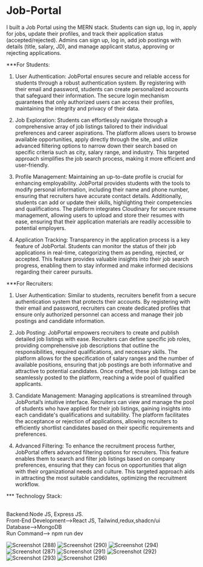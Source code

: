 # Job-Portal
I built a Job Portal using the MERN stack. Students can sign up, log in, apply for jobs, update their profiles, and track their application status (accepted/rejected). Admins can sign up, log in, add job postings with details (title, salary, JD), and manage applicant status, approving or rejecting applications.


***For Students:

1. User Authentication: JobPortal ensures secure and reliable access for students through a robust authentication system. By registering with their email and password, students can create personalized accounts that safeguard their information. The secure login mechanism guarantees that only authorized users can access their profiles, maintaining the integrity and privacy of their data.

2. Job Exploration: Students can effortlessly navigate through a comprehensive array of job listings tailored to their individual preferences and career aspirations. The platform allows users to browse available opportunities, apply directly through the site, and utilize advanced filtering options to narrow down their search based on specific criteria such as city, salary range, and industry. This targeted approach simplifies the job search process, making it more efficient and user-friendly.

3. Profile Management: Maintaining an up-to-date profile is crucial for enhancing employability. JobPortal provides students with the tools to modify personal information, including their name and phone number, ensuring that recruiters have accurate contact details. Additionally, students can add or update their skills, highlighting their competencies and qualifications. The platform integrates Cloudinary for secure resume management, allowing users to upload and store their resumes with ease, ensuring that their application materials are readily accessible to potential employers.

4. Application Tracking: Transparency in the application process is a key feature of JobPortal. Students can monitor the status of their job applications in real-time, categorizing them as pending, rejected, or accepted. This feature provides valuable insights into their job search progress, enabling them to stay informed and make informed decisions regarding their career pursuits.

***For Recruiters:

1. User Authentication: Similar to students, recruiters benefit from a secure authentication system that protects their accounts. By registering with their email and password, recruiters can create dedicated profiles that ensure only authorized personnel can access and manage their job postings and candidate information.

2. Job Posting: JobPortal empowers recruiters to create and publish detailed job listings with ease. Recruiters can define specific job roles, providing comprehensive job descriptions that outline the responsibilities, required qualifications, and necessary skills. The platform allows for the specification of salary ranges and the number of available positions, ensuring that job postings are both informative and attractive to potential candidates. Once crafted, these job listings can be seamlessly posted to the platform, reaching a wide pool of qualified applicants.

3. Candidate Management: Managing applications is streamlined through JobPortal’s intuitive interface. Recruiters can view and manage the pool of students who have applied for their job listings, gaining insights into each candidate's qualifications and suitability. The platform facilitates the acceptance or rejection of applications, allowing recruiters to efficiently shortlist candidates based on their specific requirements and preferences.

4. Advanced Filtering: To enhance the recruitment process further, JobPortal offers advanced filtering options for recruiters. This feature enables them to search and filter job listings based on company preferences, ensuring that they can focus on opportunities that align with their organizational needs and culture. This targeted approach aids in attracting the most suitable candidates, optimizing the recruitment workflow.

*** Technology Stack:

<br/>
Backend:Node JS, Express JS.
<br/>
Front-End Development-->React JS, Tailwind,redux,shadcn/ui
<br/>
Database-->MongoDB
<br/>
Run Command--> npm run dev


![Screenshot (288)](https://github.com/user-attachments/assets/e5d86e0e-d2b7-4f3f-9a15-edd11e673bf6)
![Screenshot (290)](https://github.com/user-attachments/assets/1489ba94-4a15-4ef6-853f-a18f0c9072d0)
![Screenshot (294)](https://github.com/user-attachments/assets/8d1527fc-d6e6-4ada-a871-11f1a58820af)
![Screenshot (287)](https://github.com/user-attachments/assets/21a3c245-fb4a-400d-9776-6d80e472b210)
![Screenshot (291)](https://github.com/user-attachments/assets/e3db4ca1-c306-406f-99c5-306d2cadc6ad)
![Screenshot (292)](https://github.com/user-attachments/assets/b7061cec-fcf9-4c8b-9b03-0493a1fc241f)
![Screenshot (293)](https://github.com/user-attachments/assets/3526a879-6215-4f87-b1c7-92fdd67cf1e0)
![Screenshot (296)](https://github.com/user-attachments/assets/12e9e483-7163-4a7b-b8b2-469304cb5de4)
